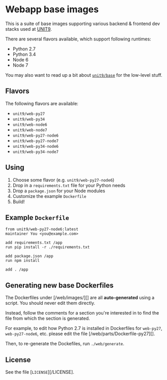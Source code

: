 # Webapp base images

This is a suite of base images supporting various backend & frontend
dev stacks used at [UNIT9][].

There are several flavors available, which support following runtimes:

- Python 2.7
- Python 3.4
- Node 6
- Node 7

You may also want to read up a bit about [`unit9/base`][unit9-base]
for the low-level stuff.

[unit9-base]: https://github.com/unit9/docklabs/tree/master/base
[UNIT9]: https://www.unit9.com/

## Flavors

The following flavors are available:

- `unit9/web-py27`
- `unit9/web-py34`
- `unit9/web-node6`
- `unit9/web-node7`
- `unit9/web-py27-node6`
- `unit9/web-py27-node7`
- `unit9/web-py34-node6`
- `unit9/web-py34-node7`

## Using

1. Choose some flavor (e.g. `unit9/web-py27-node6`)
2. Drop in a `requirements.txt` file for your Python needs
3. Drop a `package.json` for your Node modules
4. Customize the example `Dockerfile`
5. Build!

## Example `Dockerfile`

    from unit9/web-py27-node6:latest
    maintainer You <you@example.com>

    add requirements.txt /app
    run pip install -r ./requirements.txt

    add package.json /app
    run npm install

    add . /app

## Generating new base Dockerfiles

The Dockerfiles under [/web/images/][] are all **auto-generated**
using a script. You should never edit them directly.

Instead, follow the comments for a section you're interested in to
find the file from which the section is generated.

For example, to edit how Python 2.7 is installed in Dockerfiles for
`web-py27`, `web-py27-node6`, etc. please edit the file
[/web/parts/Dockerfile-py27][].

Then, to re-generate the Dockefiles, run `./web/generate`.

## License

See the file [`LICENSE`][/LICENSE].
